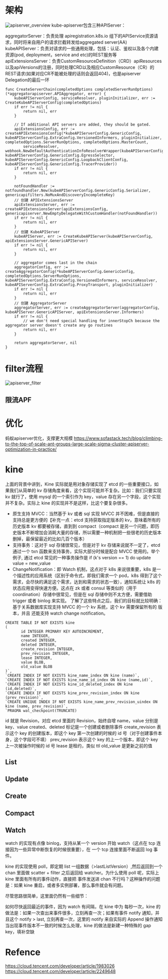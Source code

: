 # 架构
![apiserver_overview](./images/apiserver_overview.png)
kube-apiserver包含三种APIServer：

aggregatorServer：负责处理 apiregistration.k8s.io 组下的APIService资源请求，同时将来自用户的请求拦截转发给aggregated server(AA)
kubeAPIServer：负责对请求的一些通用处理，包括：认证、鉴权以及各个内建资源(pod, deployment，service and etc)的REST服务等
apiExtensionsServer：负责CustomResourceDefinition（CRD）apiResources以及apiVersions的注册，同时处理CRD以及相应CustomResource（CR）的REST请求(如果对应CR不能被处理的话则会返回404)，也是apiserver Delegation的最后一环

```
func CreateServerChain(completedOptions completedServerRunOptions) (*aggregatorapiserver.APIAggregator, error) {
	kubeAPIServerConfig, serviceResolver, pluginInitializer, err := CreateKubeAPIServerConfig(completedOptions)
	if err != nil {
		return nil, err
	}

	// If additional API servers are added, they should be gated.
	apiExtensionsConfig, err := createAPIExtensionsConfig(*kubeAPIServerConfig.GenericConfig, kubeAPIServerConfig.ExtraConfig.VersionedInformers, pluginInitializer, completedOptions.ServerRunOptions, completedOptions.MasterCount,
		serviceResolver, webhook.NewDefaultAuthenticationInfoResolverWrapper(kubeAPIServerConfig.ExtraConfig.ProxyTransport, kubeAPIServerConfig.GenericConfig.EgressSelector, kubeAPIServerConfig.GenericConfig.LoopbackClientConfig, kubeAPIServerConfig.GenericConfig.TracerProvider))
	if err != nil {
		return nil, err
	}

	notFoundHandler := notfoundhandler.New(kubeAPIServerConfig.GenericConfig.Serializer, genericapifilters.NoMuxAndDiscoveryIncompleteKey)
	// 创建 APIExtensionsServer
	apiExtensionsServer, err := createAPIExtensionsServer(apiExtensionsConfig, genericapiserver.NewEmptyDelegateWithCustomHandler(notFoundHandler))
	if err != nil {
		return nil, err
	}
    // 创建 KubeAPIServer
	kubeAPIServer, err := CreateKubeAPIServer(kubeAPIServerConfig, apiExtensionsServer.GenericAPIServer)
	if err != nil {
		return nil, err
	}

	// aggregator comes last in the chain
	aggregatorConfig, err := createAggregatorConfig(*kubeAPIServerConfig.GenericConfig, completedOptions.ServerRunOptions, kubeAPIServerConfig.ExtraConfig.VersionedInformers, serviceResolver, kubeAPIServerConfig.ExtraConfig.ProxyTransport, pluginInitializer)
	if err != nil {
		return nil, err
	}
	// 创建 AggregatorServer
	aggregatorServer, err := createAggregatorServer(aggregatorConfig, kubeAPIServer.GenericAPIServer, apiExtensionsServer.Informers)
	if err != nil {
		// we don't need special handling for innerStopCh because the aggregator server doesn't create any go routines
		return nil, err
	}

	return aggregatorServer, nil
}
```
# filter流程
![apiserver_filter](./images/apiserver_filter.png)

## 限流APF

# 优化
蚂蚁apiserver优化，支撑更大规模
https://www.sofastack.tech/blog/climbing-to-the-top-of-scale-ant-groups-large-scale-sigma-cluster-apiserver-optimization-in-practice/

# kine
上面的背景中讲到，Kine 实际就是用对象存储实现了 etcd 的一些重要接口，如果我们从简单的 kv 存储角度来看，这个实现可能并不复杂。比如：我们只要实现 kv 就行了，使用 mysql 的一个索引作为 key，value 存在另一个字段，这个实现并不复杂。实际上 kine 的实现并不是这样，比这个要复杂很多。
- 原生支持 MVCC：当然基于 kv 或者 sql 实现 MVCC 并不困难，但是直接的支持总是更方便的【补充一点：etcd 支持获取指定版本的 kv，意味着所有的历史版本 kv 都要被存储，直到到 compact（compact 是另一个问题，即历史版本不断增加会消耗大量的存储，所以需要一种机制把一些很老的历史版本删掉，最保留最近的比如几百个版本）
- 支持事务：这对于 sql 存储很常见，但是对于 kv 存储来说就不一定了，etcd 通过一个 txn 函数来支持事务，实际大部分时候是配合 MVCC 使用的。举个例子, 通过 etcd 常见的一种事务操作是 if (k's version == 1) do update value = new_value
- ChangeNotification：即 Watch 机制，这点对于 k8s 来说很重要，k8s 是一个描述性的应用系统（区别于命令式，即我们需求一个 pod，k8s 得到了这个需求，会尽快的满足这个需求，达到和需求的状态一致），通知系统让 k8s 的状态应用变得快速方便。这点在 zk 或者 consul 等类似的（用于 coordination）存储中很常见，但是在 sql 存储中则不太方便，需要借助 trigger 或者 binlog 来实现。
了解了这些特点之后，我们的目标就比较明确：基于关系数据库实现支持 MVCC 的一个 kv 系统，这个 kv 需要保留所有的 版本，并且 还能支持 watch change notification。

```
CREATE TABLE IF NOT EXISTS kine
(
       id INTEGER PRIMARY KEY AUTOINCREMENT,
       name INTEGER,
       created INTEGER,
       deleted INTEGER,
       create_revision INTEGER,
       prev_revision INTEGER,
       lease INTEGER,
       value BLOB,
       old_value BLOB
)`,
`CREATE INDEX IF NOT EXISTS kine_name_index ON kine (name)`,
`CREATE INDEX IF NOT EXISTS kine_name_id_index ON kine (name,id)`,
`CREATE INDEX IF NOT EXISTS kine_id_deleted_index ON kine (id,deleted)`,
`CREATE INDEX IF NOT EXISTS kine_prev_revision_index ON kine (prev_revision)`,
`CREATE UNIQUE INDEX IF NOT EXISTS kine_name_prev_revision_uindex ON kine (name, prev_revision)`,
`PRAGMA wal_checkpoint(TRUNCATE)
```

id 就是 Revision，对应 etcd 里面的 Revision，始终自增
name，value 分别是 key、value
created、deleted 标记是一个创建或者删除事件
create_revision 表示这个 key 的创建版本，即这个 key 第一次创建的时候的 id 号（对于创建事件本身，这个字段可不填）
prev_revision 表示这个 key 的上一个版本，即这个 key 上一次被操作时候的 id 号
lease 是租约，类似 ttl 
old_value 是更新之前的值

## List

## Update

## Create

## Compact

## Watch
watch 的实现有点像 binlog，支持从某一个 version 开始 watch（这点在 tcp 连接因为一些异常中断恢复的时候很重要），在 一个 tcp 连接里面不断返回 log 事件。

kine 的实现使用 poll，即定期 list 一组数据（>lastListVersion）,然后返回到一个 chan 里面做 scatter + filter 之后返回给 watcher。为什么使用 poll 呢，实际上 kine 里面有所有的事件动作，直接把 事件发送进 chan 不行吗？这种操作的问题是：如果 kine 重启，或者多实例部署，那么事件就会有问题。

尽管思路很简单，这里面仍然有一些细节：

如何尽快返回最近的事件，因为 watch 有间隔，在 kine 中为 每秒一次，kine 的做法是：如果一次查出来事件很多，立刻再查一次；如果有事件 notify 通知，并且这个 notify > last, 立刻再查一次，这里的 notify 来自实际的 Append 操作通知
当出现事件版本不一致的时候怎么处理，kine 的做法是新建一种特殊的 gap key，填补空缺
# Refence
https://cloud.tencent.com/developer/article/1983026
https://cloud.tencent.com/developer/article/2249648
